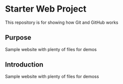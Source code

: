 # Starter Web Project

This repository is for showing how Git and GitHub works

## Purpose

Sample website with plenty of files for demos

## Introduction

Sample website with plenty of files for demoss
